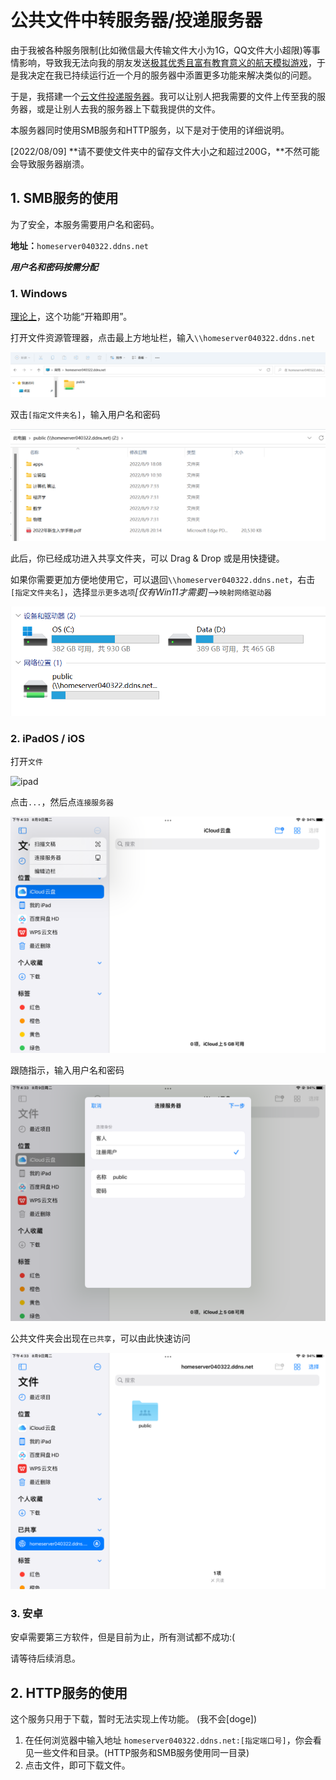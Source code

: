 # 公共文件中转服务器/投递服务器

由于我被各种服务限制(比如微信最大传输文件大小为1G，QQ文件大小超限)等事情影响，导致我无法向我的朋友发送[极其优秀且富有教育意义的航天模拟游戏](https://ap1028.github.io/ProjectNebula#ksp)，于是我决定在我已持续运行近一个月的服务器中添置更多功能来解决类似的问题。

于是，我搭建一个<u>云文件投递服务器</u>。我可以让别人把我需要的文件上传至我的服务器，或是让别人去我的服务器上下载我提供的文件。

本服务器同时使用SMB服务和HTTP服务，以下是对于使用的详细说明。

[2022/08/09]	**请不要使文件夹中的留存文件大小之和超过200G，**不然可能会导致服务器崩溃。

## 1. SMB服务的使用

为了安全，本服务需要用户名和密码。

**地址：**```homeserver040322.ddns.net```

***用户名和密码按需分配***

### 1. Windows

<u>理论上</u>，这个功能“开箱即用”。

打开文件资源管理器，点击最上方地址栏，输入```\\homeserver040322.ddns.net```

![Input](.\Input.png)

双击```[指定文件夹名]```，输入用户名和密码

![Display](.\Display.png)

此后，你已经成功进入共享文件夹，可以 Drag & Drop 或是用快捷键。

如果你需要更加方便地使用它，可以退回```\\homeserver040322.ddns.net```，右击```[指定文件夹名]```，选择```显示更多选项```*[仅有Win11才需要]*-->```映射网络驱动器```

![WebDrive](.\WebDrive.png)

### 2. iPadOS / iOS

打开```文件```

![ipad](.\ipad.png)

点击```...```，然后点```连接服务器```

![select](.\select.png)

跟随指示，输入用户名和密码

![ipadpasswd](.\ipadpasswd.png)

公共文件夹会出现在```已共享```，可以由此快速访问

![ipadfinal](.\ipadfinal.png)

### 3. 安卓

安卓需要第三方软件，但是目前为止，所有测试都不成功:(

请等待后续消息。

## 2. HTTP服务的使用

这个服务只用于下载，暂时无法实现上传功能。 (我不会[doge])

1. 在任何浏览器中输入地址 ```homeserver040322.ddns.net:[指定端口号]```，你会看见一些文件和目录。(HTTP服务和SMB服务使用同一目录)
2. 点击文件，即可下载文件。